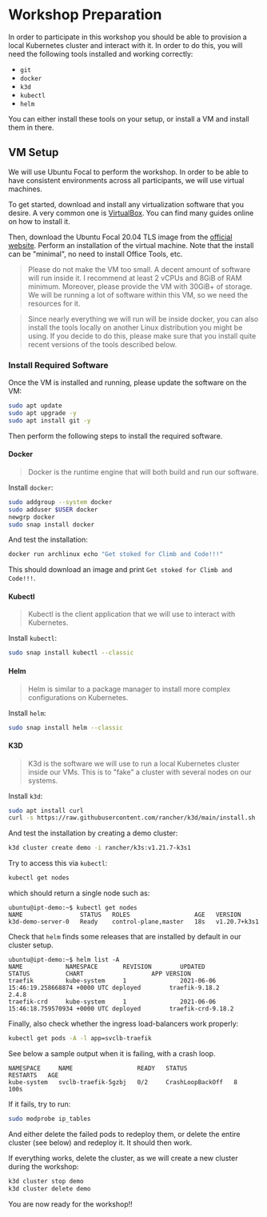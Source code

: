 # Workshop Preparation

In order to participate in this workshop you should be able to provision a local Kubernetes cluster
and interact with it. In order to do this, you will need the following tools installed and working
correctly:

- `git`
- `docker`
- `k3d`
- `kubectl`
- `helm`

You can either install these tools on your setup, or install a VM and install them in there.

## VM Setup

We will use Ubuntu Focal to perform the workshop. In order to be able to have consistent
environments across all participants, we will use virtual machines.

To get started, download and install any virtualization software that you desire. A very common one
is [VirtualBox][0]. You can find many guides online on how to install it.

Then, download the Ubuntu Focal 20.04 TLS image from the [official website][1]. Perform an
installation of the virtual machine. Note that the install can be "minimal", no need to install
Office Tools, etc.

> Please do not make the VM too small. A decent amount of software will run inside it. I recommend
> at least 2 vCPUs and 8GiB of RAM minimum. Moreover, please provide the VM with 30GiB+ of storage.
> We will be running a lot of software within this VM, so we need the resources for it.

[0]: https://www.virtualbox.org/
[1]: https://ubuntu.com/download/desktop

> Since nearly everything we will run will be inside docker, you can also install the tools locally
> on another Linux distribution you might be using. If you decide to do this, please make sure that
> you install quite recent versions of the tools described below.

### Install Required Software

Once the VM is installed and running, please update the software on the VM:

```bash
sudo apt update
sudo apt upgrade -y
sudo apt install git -y
```

Then perform the following steps to install the required software.

#### Docker

> Docker is the runtime engine that will both build and run our software.

Install `docker`:

```bash
sudo addgroup --system docker
sudo adduser $USER docker
newgrp docker
sudo snap install docker
```

And test the installation:

```bash
docker run archlinux echo "Get stoked for Climb and Code!!!"
```

This should download an image and print `Get stoked for Climb and Code!!!`.

#### Kubectl

> Kubectl is the client application that we will use to interact with Kubernetes.

Install `kubectl`:

```bash
sudo snap install kubectl --classic
```

#### Helm

> Helm is similar to a package manager to install more complex configurations on Kubernetes.

Install `helm`:

```bash
sudo snap install helm --classic
```

#### K3D

> K3d is the software we will use to run a local Kubernetes cluster inside our VMs. This is to
> "fake" a cluster with several nodes on our systems.

Install `k3d`:

```bash
sudo apt install curl
curl -s https://raw.githubusercontent.com/rancher/k3d/main/install.sh | bash
```

And test the installation by creating a demo cluster:

```bash
k3d cluster create demo -i rancher/k3s:v1.21.7-k3s1
```

Try to access this via `kubectl`:

```bash
kubectl get nodes
```

which should return a single node such as:

```
ubuntu@ipt-demo:~$ kubectl get nodes
NAME                STATUS   ROLES                  AGE   VERSION
k3d-demo-server-0   Ready    control-plane,master   18s   v1.20.7+k3s1
```

Check that `helm` finds some releases that are installed by default in our cluster setup.

```
ubuntu@ipt-demo:~$ helm list -A
NAME            NAMESPACE       REVISION        UPDATED                                 STATUS          CHART                   APP VERSION
traefik         kube-system     1               2021-06-06 15:46:19.258668874 +0000 UTC deployed        traefik-9.18.2          2.4.8
traefik-crd     kube-system     1               2021-06-06 15:46:18.759570934 +0000 UTC deployed        traefik-crd-9.18.2
```

Finally, also check whether the ingress load-balancers work properly:

```bash
kubectl get pods -A -l app=svclb-traefik
```

See below a sample output when it is failing, with a crash loop.

```
NAMESPACE     NAME                  READY   STATUS             RESTARTS   AGE
kube-system   svclb-traefik-5gzbj   0/2     CrashLoopBackOff   8          100s
```

If it fails, try to run:

```bash
sudo modprobe ip_tables
```

And either delete the failed pods to redeploy them, or delete the entire cluster (see below) and
redeploy it. It should then work.

If everything works, delete the cluster, as we will create a new cluster during the workshop:

```bash
k3d cluster stop demo
k3d cluster delete demo
```

You are now ready for the workshop!!
